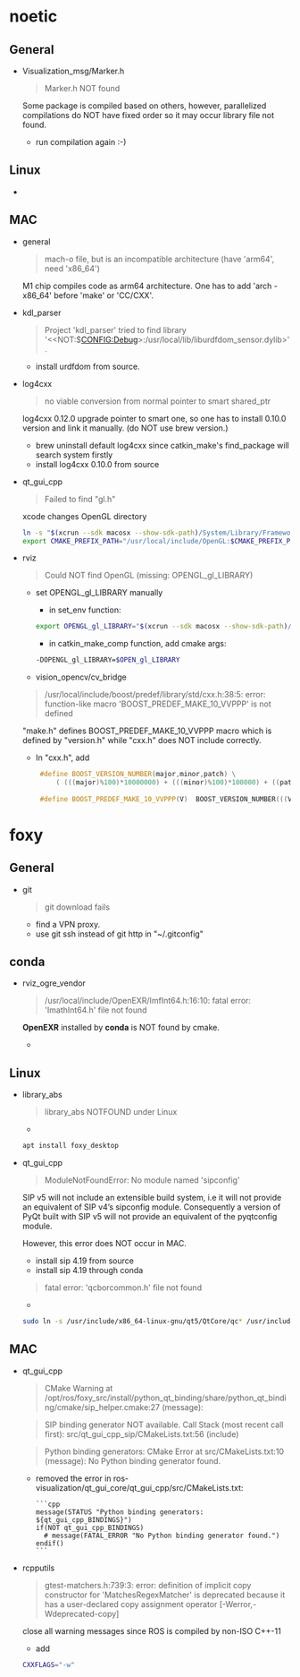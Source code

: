 # noetic

## General
+ Visualization_msg/Marker.h

	> Marker.h NOT found
	
	Some package is compiled based on others, however, parallelized compilations do NOT have fixed order so it may occur library file not found.
	
	- run compilation again :-)
	

## Linux
+ 

## MAC

+ general

	> mach-o file, but is an incompatible architecture (have 'arm64', need 'x86_64')
	
	M1 chip compiles code as arm64 architecture. One has to add 'arch -x86_64' before 'make' or 'CC/CXX'.
	  
+ kdl_parser

	> Project 'kdl\_parser' tried to find library
  '$<$<NOT:$<CONFIG:Debug>>:/usr/local/lib/liburdfdom\_sensor.dylib>'.
  
  	- install urdfdom from source.
  	
  	
+ log4cxx

	> no viable conversion from normal pointer to smart shared_ptr
  
   log4cxx 0.12.0 upgrade pointer to smart one, so one has to install 0.10.0 version and link it manually. (do NOT use brew version.)
   - brew uninstall default log4cxx since catkin\_make's find_package will search system firstly
   - install log4cxx 0.10.0 from source
   
+ qt\_gui\_cpp

	> Failed to find "gl.h"
	
	xcode changes OpenGL directory 

	```bash
	ln -s "$(xcrun --sdk macosx --show-sdk-path)/System/Library/Frameworks/OpenGL.framework/Headers"  /usr/local/include/OpenGL	
	export CMAKE_PREFIX_PATH="/usr/local/include/OpenGL:$CMAKE_PREFIX_PATH"
  	```
    
+ rviz

	>  Could NOT find OpenGL (missing: OPENGL\_gl\_LIBRARY)
	
	- set OPENGL\_gl\_LIBRARY manually

		+ in set\_env function:

		```bash
	  export OPENGL_gl_LIBRARY="$(xcrun --sdk macosx --show-sdk-path)/System/Library/Frameworks/OpenGL.framework/Versions/Current/Libraries"
	  ```

	   + in catkin\_make\_comp function, add cmake args: 
	   
	  	```bash
	  	-DOPENGL_gl_LIBRARY=$OPEN_gl_LIBRARY
	  	```

	+ vision\_opencv/cv_bridge

	> /usr/local/include/boost/predef/library/std/cxx.h:38:5: error: function-like macro 'BOOST\_PREDEF\_MAKE\_10\_VVPPP' is not defined

	"make.h" defines BOOST\_PREDEF\_MAKE\_10\_VVPPP macro which is defined by "version.h" while "cxx.h" does NOT include correctly.
	
	- In "cxx.h", add
	
		```cpp
		 #define BOOST_VERSION_NUMBER(major,minor,patch) \
		   	 ( (((major)%100)*10000000) + (((minor)%100)*100000) + ((patch)%100000) )
	   	 
	   	 #define BOOST_PREDEF_MAKE_10_VVPPP(V)  BOOST_VERSION_NUMBER(((V)/1000)%100,0,(V)%1000)
  		```

# foxy
## General

+ git

	> git download fails

	- find a VPN proxy. 
	- use git ssh instead of git http in "~/.gitconfig"

## conda	
+ rviz\_ogre\_vendor

	> /usr/local/include/OpenEXR/ImfInt64.h:16:10: fatal error: 'ImathInt64.h' file not found
	
	**OpenEXR** installed by **conda** is NOT found by cmake.
	
	-

## Linux

+ library_abs 

	> library_abs NOTFOUND under Linux
   
	- 

	```bash
   apt install foxy_desktop
   ```
+ qt\_gui\_cpp

	> ModuleNotFoundError: No module named 'sipconfig'
	
	SIP v5 will not include an extensible build system, i.e it will not provide an equivalent of SIP v4’s sipconfig module. Consequently a version of PyQt built with SIP v5 will not provide an equivalent of the pyqtconfig module.
	
	However, this error does NOT occur in MAC.
	
	- install sip 4.19 from source
	- install sip 4.19 through conda

	>  fatal error: 'qcborcommon.h' file not found

	- 

	```bash
	sudo ln -s /usr/include/x86_64-linux-gnu/qt5/QtCore/qc* /usr/include/x86_64-linux-gnu/qt5
	```

## MAC
+ qt\_gui\_cpp

	> CMake Warning at /opt/ros/foxy\_src/install/python\_qt\_binding/share/python\_qt\_binding/cmake/sip\_helper.cmake:27 (message):
	
  	> SIP binding generator NOT available.
Call Stack (most recent call first):
  src/qt\_gui\_cpp\_sip/CMakeLists.txt:56 (include)

	> Python binding generators:
CMake Error at src/CMakeLists.txt:10 (message):
  No Python binding generator found.
  
  - removed the error in ros-visualization/qt\_gui\_core/qt\_gui\_cpp/src/CMakeLists.txt:

		```cpp
		message(STATUS "Python binding generators: ${qt_gui_cpp_BINDINGS}")
		if(NOT qt_gui_cpp_BINDINGS)
		  # message(FATAL_ERROR "No Python binding generator found.")
		endif()
		```

+ rcpputils

	> gtest-matchers.h:739:3: error: definition of implicit copy constructor for 'MatchesRegexMatcher' is deprecated because it has a user-declared copy assignment operator [-Werror,-Wdeprecated-copy]
	
	close all warning messages since ROS is compiled by non-ISO C++-11
	- add 

	```bash
	CXXFLAGS="-w" 
	```
